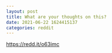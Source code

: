 ```yaml
--- 
layout: post 
title: What are your thoughts on this? 
date: 2021-06-22 1624415137 
categories: reddit 
--- 
```

https://redd.it/o63imc